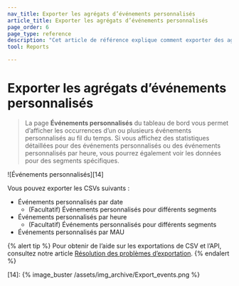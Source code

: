 ```yaml
---
nav_title: Exporter les agrégats d’événements personnalisés
article_title: Exporter les agrégats d’événements personnalisés
page_order: 6
page_type: reference
description: "Cet article de référence explique comment exporter des agrégats de données d’événements personnalisés."
tool: Reports

---
```


# Exporter les agrégats d’événements personnalisés

> La page **Événements personnalisés** du tableau de bord vous permet d’afficher les occurrences d’un ou plusieurs événements personnalisés au fil du temps. Si vous affichez des statistiques détaillées pour des événements personnalisés ou des événements personnalisés par heure, vous pourrez également voir les données pour des segments spécifiques.

![Événements personnalisés][14]

Vous pouvez exporter les CSVs suivants :

- Événements personnalisés par date
    - (Facultatif) Événements personnalisés pour différents segments
- Événements personnalisés par heure
    - (Facultatif) Événements personnalisés pour différents segments
- Événements personnalisés par MAU

{% alert tip %}
Pour obtenir de l’aide sur les exportations de CSV et l’API, consultez notre article [Résolution des problèmes d’exportation]({{site.baseurl}}/user_guide/data_and_analytics/export_braze_data/export_troubleshooting/).
{% endalert %}

[14]: {% image_buster /assets/img_archive/Export_events.png %}
